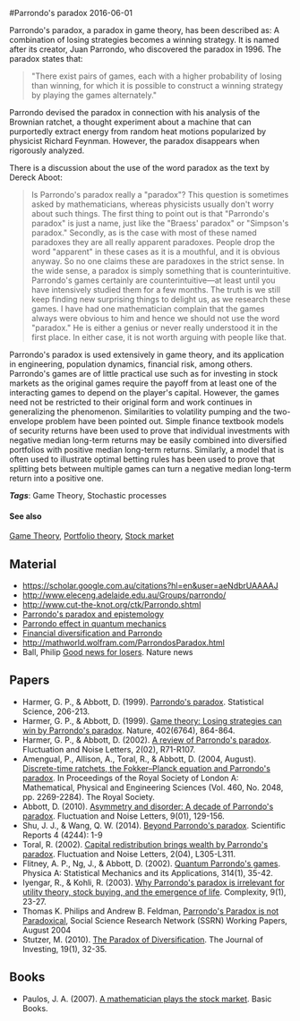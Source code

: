 
#Parrondo's paradox
2016-06-01

Parrondo's paradox, a paradox in game theory, has been described as: A combination of losing strategies becomes a winning strategy. It is named after its creator, Juan Parrondo, who discovered the paradox in 1996. The paradox states that:

> "There exist pairs of games, each with a higher probability of losing than winning, for which it is possible to construct a winning strategy by playing the games alternately."

Parrondo devised the paradox in connection with his analysis of the Brownian ratchet, a thought experiment about a machine that can purportedly extract energy from random heat motions popularized by physicist Richard Feynman. However, the paradox disappears when rigorously analyzed.

There is a discussion about the use of the word paradox as the text by Dereck Aboot:

> Is Parrondo's paradox really a "paradox"? This question is sometimes asked by mathematicians, whereas physicists usually don't worry about such things. The first thing to point out is that "Parrondo's paradox" is just a name, just like the "Braess' paradox" or "Simpson's paradox." Secondly, as is the case with most of these named paradoxes they are all really apparent paradoxes. People drop the word "apparent" in these cases as it is a mouthful, and it is obvious anyway. So no one claims these are paradoxes in the strict sense. In the wide sense, a paradox is simply something that is counterintuitive. Parrondo's games certainly are counterintuitive—at least until you have intensively studied them for a few months. The truth is we still keep finding new surprising things to delight us, as we research these games. I have had one mathematician complain that the games always were obvious to him and hence we should not use the word "paradox." He is either a genius or never really understood it in the first place. In either case, it is not worth arguing with people like that. 


Parrondo's paradox is used extensively in game theory, and its application in engineering, population dynamics, financial risk, among others. Parrondo's games are of little practical use such as for investing in stock markets as the original games require the payoff from at least one of the interacting games to depend on the player's capital. However, the games need not be restricted to their original form and work continues in generalizing the phenomenon. Similarities to volatility pumping and the two-envelope problem have been pointed out. Simple finance textbook models of security returns have been used to prove that individual investments with negative median long-term returns may be easily combined into diversified portfolios with positive median long-term returns. Similarly, a model that is often used to illustrate optimal betting rules has been used to prove that splitting bets between multiple games can turn a negative median long-term return into a positive one.

***Tags***: Game Theory, Stochastic processes

#### See also
[Game Theory](/game_theory), [Portfolio theory](/portfolio_theory), [Stock market](/stock_market)
## Material
* https://scholar.google.com.au/citations?hl=en&user=aeNdbrUAAAAJ
* http://www.eleceng.adelaide.edu.au/Groups/parrondo/
* http://www.cut-the-knot.org/ctk/Parrondo.shtml
* [Parrondo's paradox and epistemology](http://www.fil.lu.se/HommageaWlodek/site/papper/StjernbergFredrik.pdf)
* [Parrondo effect in quantum mechanics](http://www.ingentaconnect.com/content/els/03784371/2003/00000324/00000001/art01909)
* [Financial diversification and Parrondo](http://leeds.colorado.edu/uploadedFiles/Centers_of_Excellence/Burridge_Center/Working_Papers/ParadoxOfDiversification.pdf)
* http://mathworld.wolfram.com/ParrondosParadox.html
* Ball, Philip [Good news for losers](http://www.nature.com/news/1999/991223/full/news991223-13.html). Nature news

## Papers
* Harmer, G. P., & Abbott, D. (1999). [Parrondo's paradox](http://projecteuclid.org/download/pdf_1/euclid.ss/1009212247). Statistical Science, 206-213.
* Harmer, G. P., & Abbott, D. (1999). [Game theory: Losing strategies can win by Parrondo's paradox](http://www.eleceng.adelaide.edu.au/personal/dabbott/media/IWJ_abbottDec1999.pdf). Nature, 402(6764), 864-864.
* Harmer, G. P., & Abbott, D. (2002). [A review of Parrondo's paradox](http://www.eleceng.adelaide.edu.au/personal/dabbott/publications/FNL_harmer2002.pdf). Fluctuation and Noise Letters, 2(02), R71-R107.
* Amengual, P., Allison, A., Toral, R., & Abbott, D. (2004, August). [Discrete-time ratchets, the Fokker–Planck equation and Parrondo's paradox](http://arxiv.org/pdf/cond-mat/0308609.pdf). In Proceedings of the Royal Society of London A: Mathematical, Physical and Engineering Sciences (Vol. 460, No. 2048, pp. 2269-2284). The Royal Society.
* Abbott, D. (2010). [Asymmetry and disorder: A decade of Parrondo's paradox](http://www.eleceng.adelaide.edu.au/Personal/dabbott/publications/FNL_abbott2010b.pdf). Fluctuation and Noise Letters, 9(01), 129-156.
* Shu, J. J., & Wang, Q. W. (2014). [Beyond Parrondo's paradox](http://arxiv.org/pdf/1403.5468). Scientific Reports 4 (4244): 1-9
* Toral, R. (2002). [Capital redistribution brings wealth by Parrondo's paradox](http://arxiv.org/pdf/cond-mat/0206385). Fluctuation and Noise Letters, 2(04), L305-L311.
* Flitney, A. P., Ng, J., & Abbott, D. (2002). [Quantum Parrondo's games](http://arxiv.org/pdf/quant-ph/0201037). Physica A: Statistical Mechanics and its Applications, 314(1), 35-42.
* Iyengar, R., & Kohli, R. (2003). [Why Parrondo's paradox is irrelevant for utility theory, stock buying, and the emergence of life](https://www.researchgate.net/profile/Rajeev_Kohli/publication/220657468_Why_Parrondo's_paradox_is_irrelevant_for_utility_theory_stock_buying_and_the_emergence_of_life/links/0c9605274687aaad8e000000.pdf). Complexity, 9(1), 23-27.
* Thomas K. Philips and Andrew B. Feldman, [Parrondo's Paradox is not Paradoxical](papers.ssrn.com/sol3/papers.cfm?abstract_id=581521), Social Science Research Network (SSRN) Working Papers, August 2004
* Stutzer, M. (2010). [The Paradox of Diversification](http://www.iijournals.com/doi/pdfplus/10.3905/JOI.2010.19.1.032). The Journal of Investing, 19(1), 32-35.

## Books
* Paulos, J. A. (2007). [A mathematician plays the stock market](https://www.goodreads.com/book/show/153708.A_Mathematician_Plays_The_Stock_Market). Basic Books.


